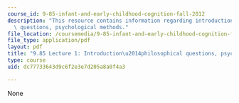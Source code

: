 ```yaml
---
course_id: 9-85-infant-and-early-childhood-cognition-fall-2012
description: "This resource contains information regarding introduction\u2014philosophical\
  \ questions, psychological methods."
file_location: /coursemedia/9-85-infant-and-early-childhood-cognition-fall-2012/dc77733643d9c6f2e3e7d205a8a0f4a3_MIT9_85F12_lec1_intro.pdf
file_type: application/pdf
layout: pdf
title: "9.85 Lecture 1: Introduction\u2014philosophical questions, psychological methods"
type: course
uid: dc77733643d9c6f2e3e7d205a8a0f4a3

---
```

None
